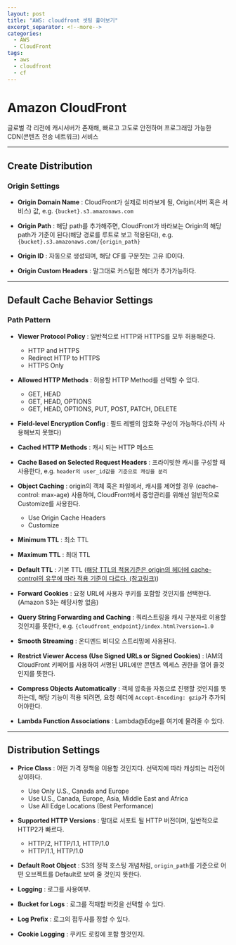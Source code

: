 ```yaml
---
layout: post
title: "AWS: cloudfront 셋팅 훑어보기"
excerpt_separator: <!--more-->
categories:
  - AWS
  - CloudFront
tags: 
  - aws
  - cloudfront
  - cf
---
```


# Amazon CloudFront
글로벌 각 리전에 캐시서버가 존재해, 빠르고 고도로 안전하며 프로그래밍 가능한 CDN(콘텐츠 전송 네트워크) 서비스

---

## Create Distribution
### Origin Settings
- **Origin Domain Name**
: CloudFront가 실제로 바라보게 될, Origin(서버 혹은 서비스) 값, e.g. `{bucket}.s3.amazonaws.com`

- **Origin Path**
: 해당 path를 추가해주면, CloudFront가 바라보는 Origin의 해당 path가 기준이 된다(해당 경로를 루트로 보고 적용된다), e.g. `{bucket}.s3.amazonaws.com/{origin_path}`

- **Origin ID**
: 자동으로 생성되며, 해당 CF를 구분짓는 고유 ID이다.

- **Origin Custom Headers**
: 말그대로 커스텀한 헤더가 추가가능하다.
<!--more-->

---
## Default Cache Behavior Settings
### Path Pattern
- **Viewer Protocol Policy**
: 일반적으로 HTTP와 HTTPS를 모두 허용해준다.
    - HTTP and HTTPS
    - Redirect HTTP to HTTPS
    - HTTPS Only

- **Allowed HTTP Methods**
: 허용할 HTTP Method를 선택할 수 있다.
    - GET, HEAD
    - GET, HEAD, OPTIONS
    - GET, HEAD, OPTIONS, PUT, POST, PATCH, DELETE

- **Field-level Encryption Config**
: 필드 레벨의 암호화 구성이 가능하다.(아직 사용해보지 못했다)

- **Cached HTTP Methods**
: 캐시 되는 HTTP 메소드

- **Cache Based on Selected Request Headers**
: 프라이빗한 캐시를 구성할 때 사용한다, e.g. `header의 user_id값을 기준으로 캐싱을 분리`

- **Object Caching**
: origin의 객체 혹은 파일에서, 캐시를 제어할 경우 (cache-control: max-age) 사용하며, CloudFront에서 중앙관리를 위해선 일반적으로 Customize를 사용한다.
    - Use Origin Cache Headers
    - Customize

- **Minimum TTL**
: 최소 TTL

- **Maximum TTL**
: 최대 TTL

- **Default TTL**
: 기본 TTL ([해당 TTL의 적용기준은 origin의 헤더에 cache-control의 유무에 따라 적용 기준이 다르다. (참고링크)](https://docs.aws.amazon.com/ko_kr/AmazonCloudFront/latest/DeveloperGuide/Expiration.html))

- **Forward Cookies**
: 요청 URL에 사용자 쿠키를 포함할 것인지를 선택한다. (Amazon S3는 해당사항 없음)

- **Query String Forwarding and Caching**
: 쿼리스트링을 캐시 구분자로 이용할 것인지를 뜻한다, e.g. `{cloudfront_endpoint}/index.html?version=1.0`

- **Smooth Streaming**
: 온디멘드 비디오 스트리밍에 사용된다.

- **Restrict Viewer Access (Use Signed URLs or Signed Cookies)**
: IAM의 CloudFront 키페어를 사용하여 서명된 URL에만 콘텐츠 엑세스 권한을 열어 줄것인지를 뜻한다.

- **Compress Objects Automatically**
: 객체 압축을 자동으로 진행할 것인지를 뜻하는데, 해당 기능이 적용 되려면, 요청 헤더에 `Accept-Encoding: gzip`가 추가되어야한다.

- **Lambda Function Associations**
: Lambda@Edge를 여기에 물려줄 수 있다.

---

## Distribution Settings
- **Price Class**
: 어떤 가격 정책을 이용할 것인지다. 선택지에 따라 캐싱되는 리전이 상이하다.
    - Use Only U.S., Canada and Europe
    - Use U.S., Canada, Europe, Asia, Middle East and Africa
    - Use All Edge Locations (Best Performance)

- **Supported HTTP Versions**
: 말대로 서포트 될 HTTP 버전이며, 일반적으로 HTTP2가 빠르다.
    - HTTP/2, HTTP/1.1, HTTP/1.0
    - HTTP/1.1, HTTP/1.0

- **Default Root Object**
: S3의 정적 호스팅 개념처럼, `origin_path`를 기준으로 어떤 오브젝트를 Default로 보여 줄 것인지 뜻한다.

- **Logging**
: 로그를 사용여부.

- **Bucket for Logs**
: 로그를 적재할 버킷을 선택할 수 있다.

- **Log Prefix**
: 로그의 접두사를 정할 수 있다.

- **Cookie Logging**
: 쿠키도 로킹에 포함 할것인지.
